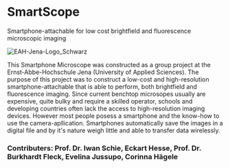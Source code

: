 # SmartScope
Smartphone-attachable for low cost brightfield and fluorescence microscopic imaging

![EAH-Jena-Logo_Schwarz](https://user-images.githubusercontent.com/58549170/110964667-b6f58500-8353-11eb-995e-b876079dce78.jpg)

This Smartphone Microscope was constructed as a group project at the Ernst-Abbe-Hochschule Jena (University of Applied Sciences). The purpose of this project was to construct a low-cost and high-resolution smartphone-attachable that is able to perform, both brightfield and fluorescence imaging. 
Since current benchtop microsopes usually are expensive, quite bulky and require a skilled operator, schools and developing countries often lack the access to high-resolution imaging devices. However most people posess a smartphone and the know-how to use the camera-apllication. Smartphones automatically save the images in a digital file and by it's nature weigh little and able to transfer data wirelessly.

### Contributers: Prof. Dr. Iwan Schie, Eckart Hesse, Prof. Dr. Burkhardt Fleck, Evelina Jussupo, Corinna Hägele 



